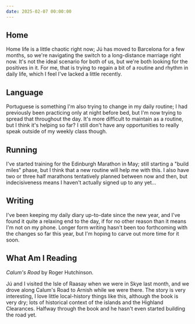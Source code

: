```yaml
---
date: 2025-02-07 00:00:00
---
```


## Home

Home life is a little chaotic right now; Jú has moved to Barcelona for a few months, so we're navigating the switch to a long-distance marriage right now. It's not the ideal scenario for both of us, but we're both looking for the positives in it. For me, that is trying to regain a bit of a routine and rhythm in daily life, which I feel I've lacked a little recently.

## Language

Portuguese is something I'm also trying to change in my daily routine; I had previously been practicing only at night before bed, but I'm now trying to spread that throughout the day. It's more difficult to maintain as a routine, but I think it's helping so far? I still don't have any opportunities to really speak outside of my weekly class though.

## Running

I've started training for the Edinburgh Marathon in May; still starting a "build miles" phase, but I think that a new routine will help me with this. I also have two or three half marathons tentatively planned between now and then, but indecisiveness means I haven't actually signed up to any yet...

## Writing

I've been keeping my daily diary up-to-date since the new year, and I've found it quite a relaxing end to the day, if for no other reason than it means I'm not on my phone. Longer form writing hasn't been too forthcoming with the changes so far this year, but I'm hoping to carve out more time for it soon.

## What Am I Reading

_Calum's Road_ by Roger Hutchinson. 

Jú and I visited the Isle of Raasay when we were in Skye last month, and we drove along Calum's Road to Arnish while we were there. The story is very interesting, I love little local-history things like this, although the book is very dry; lots of historical context of the islands and the Highland Clearances. Halfway through the book and he hasn't even started building the road yet.